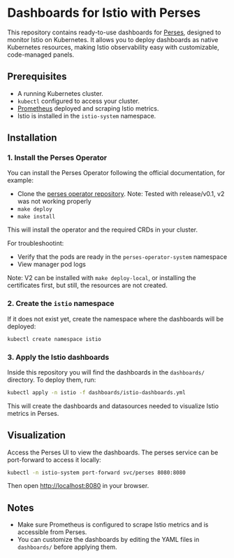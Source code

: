 # Dashboards for Istio with Perses

This repository contains ready-to-use dashboards for [Perses](https://perses.dev/), designed to monitor Istio on Kubernetes. It allows you to deploy dashboards as native Kubernetes resources, making Istio observability easy with customizable, code-managed panels.

## Prerequisites

- A running Kubernetes cluster.
- `kubectl` configured to access your cluster.
- [Prometheus](https://prometheus.io/) deployed and scraping Istio metrics.
- Istio is installed in the `istio-system` namespace.

## Installation

### 1. Install the Perses Operator

You can install the Perses Operator following the official documentation, for example:

- Clone the [perses operator repository](https://github.com/perses/perses-operator). Note: Tested with release/v0.1, v2 was not working properly
- `make deploy`
- `make install`

This will install the operator and the required CRDs in your cluster.

For troubleshootint:
- Verify that the pods are ready in the `perses-operator-system` namespace
- View manager pod logs 

Note: V2 can be installed with `make deploy-local`, or installing the certificates first, but still, the resources are not created. 

### 2. Create the `istio` namespace

If it does not exist yet, create the namespace where the dashboards will be deployed:

```sh
kubectl create namespace istio
```

### 3. Apply the Istio dashboards

Inside this repository you will find the dashboards in the `dashboards/` directory. To deploy them, run:

```sh
kubectl apply -n istio -f dashboards/istio-dashboards.yml
```

This will create the dashboards and datasources needed to visualize Istio metrics in Perses.

## Visualization

Access the Perses UI to view the dashboards. The perses service can be port-forward to access it locally:

```sh
kubectl -n istio-system port-forward svc/perses 8080:8080
```

Then open [http://localhost:8080](http://localhost:8080) in your browser.

## Notes

- Make sure Prometheus is configured to scrape Istio metrics and is accessible from Perses.
- You can customize the dashboards by editing the YAML files in `dashboards/` before applying them.


